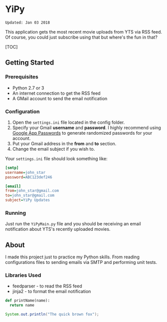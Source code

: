 # YiPy

`Updated: Jan 03 2018`

This application gets the most recent movie uploads from YTS via RSS feed. Of course, you could just subscribe using that but where's the fun in that?

[TOC]



## Getting Started

### Prerequisites

* Python 2.7 or 3
* An internet connection to get the RSS feed
* A GMail account to send the email notification

### Configuration

1. Open the `settings.ini` file located in the config folder.
2. Specify your Gmail **username** and **password**. I highly recommend using [Google App Passwords](https://security.google.com/settings/security/apppasswords) to generate randomized passwords for your account.
3. Put your Gmail address in the **from** and **to** section. 
4. Change the email subject if you wish to.

Your `settings.ini` file should look something like:

```ini
[smtp]
username=john_star
password=ABC123def246

[email]
from=john_star@gmail.com
to=john_star@gmail.com
subject=YiPy Updates
```

### Running

Just run the `YiPyMain.py` file and you should be receiving an email notification about YTS's recently uploaded movies.

## About

I made this project just to practice my Python skills. From reading configurations files to sending emails via SMTP and performing unit tests. 

### Libraries Used

* feedparser - to read the RSS feed
* jinja2 - to format the email notification

```python
def printName(name):
  return name
```

```java
System.out.println("The quick brown fox");
```

